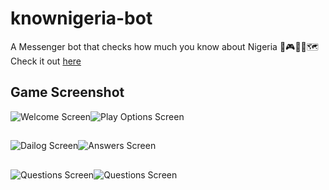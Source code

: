 # knownigeria-bot
A Messenger bot that checks how much you know about Nigeria 👑🎮🌾📒🗺
Check it out [here](https://edukitt.herokuapp.com/#/)

## Game Screenshot
![Welcome Screen](https://res.cloudinary.com/knownigeria/image/upload/w_350,h_550,c_scale/v1531019653/test_images/Screenshot_20180708-035153.png)![Play Options Screen](https://res.cloudinary.com/knownigeria/image/upload/w_350,h_550,c_scale/v1531019651/test_images/Screenshot_20180708-035940.jpg)
##
![Dailog Screen](http://res.cloudinary.com/knownigeria/image/upload/w_350,h_550,c_scale/v1531020432/test_images/Screenshot_20180708-042459.jpg)![Answers Screen](https://res.cloudinary.com/knownigeria/image/upload/w_350,h_550,c_scale/v1531021455/test_images/Screenshot_20180708-043745.jpg)
##
![Questions Screen](https://res.cloudinary.com/knownigeria/image/upload/w_350,h_550,c_scale/v1531021453/test_images/Screenshot_20180708-044231.jpg)![Questions Screen](https://res.cloudinary.com/knownigeria/image/upload//w_350,h_550,c_scale/v1531021454/test_images/Screenshot_20180708-043557.jpg)
